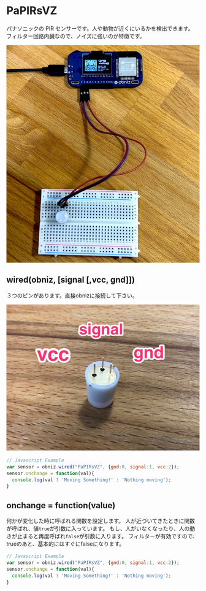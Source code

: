 # PaPIRsVZ

パナソニックの PIR センサーです。人や動物が近くにいるかを検出できます。
フィルター回路内臓なので、ノイズに強いのが特徴です。

![](./papirsvzwire.jpg)


## wired(obniz, [signal [,vcc, gnd]])

３つのピンがあります。直接obnizに接続して下さい。

![](./papirsvzpins.jpg)

```Javascript
// Javascript Example
var sensor = obniz.wired("PaPIRsVZ", {gnd:0, signal:1, vcc:2});
sensor.onchange = function(val){
  console.log(val ? 'Moving Something!' : 'Nothing moving');
}
```

## onchange = function(value)

何かが変化した時に呼ばれる関数を設定します。
人が近づいてきたときに関数が呼ばれ、値`true`が引数に入っています。
もし、人がいなくなったり、人の動きが止まると再度呼ばれ`false`が引数に入ります。
フィルターが有効ですので、trueのあと、基本的にはすぐにfalseになります。

```Javascript
// Javascript Example
var sensor = obniz.wired("PaPIRsVZ", {gnd:0, signal:1, vcc:2});
sensor.onchange = function(val){
  console.log(val ? 'Moving Something!' : 'Nothing moving');
}
```